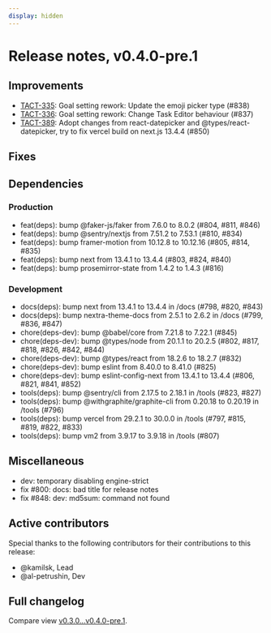 ```yaml
---
display: hidden
---
```


# Release notes, v0.4.0-pre.1

## Improvements

- [TACT-335](https://linear.app/tact/issue/TACT-335/goal-setting-rework-update-the-emoji-picker-type): Goal setting rework: Update the emoji picker type (#838)
- [TACT-336](https://linear.app/tact/issue/TACT-336/goal-setting-rework-shange-task-editor-behaviour): Goal setting rework: Сhange Task Editor behaviour (#837)
- [TACT-389](https://linear.app/tact/issue/TACT-389/adopt-changes-from-react-datepicker-and-typesreact-datepicker-try-to): Adopt changes from react-datepicker and @types/react-datepicker, try to fix vercel build on next.js 13.4.4 (#850)

## Fixes

## Dependencies

### Production

- feat(deps): bump @faker-js/faker from 7.6.0 to 8.0.2 (#804, #811, #846)
- feat(deps): bump @sentry/nextjs from 7.51.2 to 7.53.1 (#810, #834)
- feat(deps): bump framer-motion from 10.12.8 to 10.12.16 (#805, #814, #835)
- feat(deps): bump next from 13.4.1 to 13.4.4 (#803, #824, #840)
- feat(deps): bump prosemirror-state from 1.4.2 to 1.4.3 (#816)

### Development

- docs(deps): bump next from 13.4.1 to 13.4.4 in /docs (#798, #820, #843)
- docs(deps): bump nextra-theme-docs from 2.5.1 to 2.6.2 in /docs (#799, #836, #847)
- chore(deps-dev): bump @babel/core from 7.21.8 to 7.22.1 (#845)
- chore(deps-dev): bump @types/node from 20.1.1 to 20.2.5 (#802, #817, #818, #826, #842, #844)
- chore(deps-dev): bump @types/react from 18.2.6 to 18.2.7 (#832)
- chore(deps-dev): bump eslint from 8.40.0 to 8.41.0 (#825)
- chore(deps-dev): bump eslint-config-next from 13.4.1 to 13.4.4 (#806, #821, #841, #852)
- tools(deps): bump @sentry/cli from 2.17.5 to 2.18.1 in /tools (#823, #827)
- tools(deps): bump @withgraphite/graphite-cli from 0.20.18 to 0.20.19 in /tools (#796)
- tools(deps): bump vercel from 29.2.1 to 30.0.0 in /tools (#797, #815, #819, #822, #833)
- tools(deps): bump vm2 from 3.9.17 to 3.9.18 in /tools (#807)

## Miscellaneous

- dev: temporary disabling engine-strict
- fix #800: docs: bad title for release notes
- fix #848: dev: md5sum: command not found

## Active contributors

Special thanks to the following contributors for their contributions to this release:
- @kamilsk, Lead
- @al-petrushin, Dev

## Full changelog

Compare view [v0.3.0...v0.4.0-pre.1](https://github.com/tact-app/web/compare/v0.3.0...v0.4.0-pre.1).

